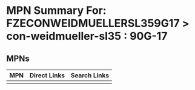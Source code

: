 



# MPN Summary For: FZECONWEIDMUELLERSL359G17 > con-weidmueller-sl35 : 90G-17

## MPNs
  

|MPN|Direct Links|Search Links|
| :--- | :--- | :--- |
||||
